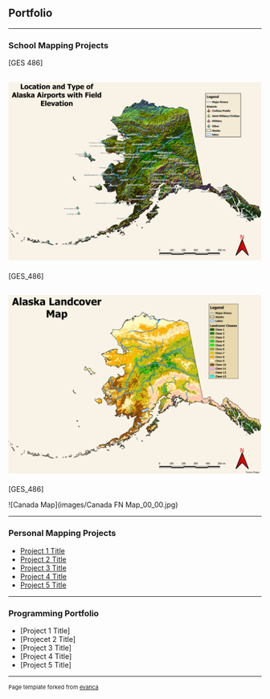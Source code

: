## Portfolio

---

### School Mapping Projects 

[GES 486]

![Alaska Airports](images/Alaska_airport_map_final_00_00.jpg)
---
[GES_486]

![Alaska Landcover](images/Alaska_landcovermap_00_00.jpg)
---
[GES_486]

![Canada Map](images/Canada FN Map_00_00.jpg) 

---

### Personal Mapping Projects

- [Project 1 Title](http://example.com/)
- [Project 2 Title](http://example.com/)
- [Project 3 Title](http://example.com/)
- [Project 4 Title](http://example.com/)
- [Project 5 Title](http://example.com/)

---

### Programming Portfolio 

- [Project 1 Title]
- [Projecet 2 Title]
- [Project 3 Title]
- [Project 4 Title]
- [Project 5 Title]


---
<p style="font-size:11px">Page template forked from <a href="https://github.com/evanca/quick-portfolio">evanca</a></p>
<!-- Remove above link if you don't want to attibute -->
